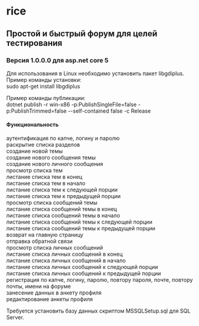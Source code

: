 # rice

## Простой и быстрый форум для целей тестирования

### Версия 1.0.0.0 для asp.net core 5

Для использования в Linux необходимо установить пакет libgdiplus. Пример команды установки:<br />
sudo apt-get install libgdiplus<br />

Пример команды публикации:<br />
dotnet publish -r win-x86 -p:PublishSingleFile=false -p:PublishTrimmed=false --self-contained false -c Release<br />

#### Функциональность 
аутентификация по капче, логину и паролю<br />
раскрытие списка разделов<br />
создание новой темы<br />
создание нового сообщения темы<br />
создание нового личного сообщения<br />
просмотр списка тем<br />
листание списка тем в конец<br />
листание списка тем в начало<br />
листание списка тем к следующей порции<br />
листание списка тем к предыдущей порции<br />
просмотр списка сообщений темы<br />
листание списка сообщений темы в конец<br />
листание списка сообщений темы в начало<br />
листание списка сообщений темы к следующей порции<br />
листание списка сообщений темы к предыдущей порции<br />
возврат на главную страницу<br />
отправка обратной связи<br />
просмотр списка личных сообщений<br />
листание списка личных сообщений в конец<br />
листание списка личных сообщений в начало<br />
листание списка личных сообщений к следующей порции<br />
листание списка личных сообщений к предыдущей порции<br />
регистрация по капче, логину, паролю, повтору пароля, почте, повтору почты, имени на форуме<br />
занесение данных в анкету профиля<br />
редактирование анкеты профиля<br />

Требуется установить базу данных скриптом MSSQLSetup.sql для SQL Server.
